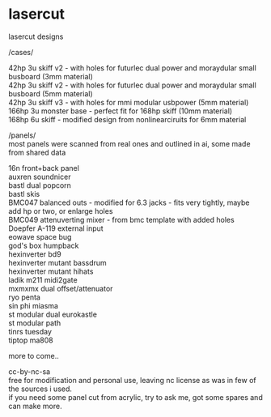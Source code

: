 # lasercut  
  
lasercut designs  
  
/cases/  
  
42hp 3u skiff v2 - with holes for futurlec dual power and moraydular small busboard (3mm material)  
42hp 3u skiff v2 - with holes for futurlec dual power and moraydular small busboard (5mm material)  
42hp 3u skiff v3 - with holes for mmi modular usbpower (5mm material)  
166hp 3u monster base - perfect fit for 168hp skiff (10mm material)  
168hp 6u skiff - modified design from nonlinearciruits for 6mm material  
  
/panels/  
most panels were scanned from real ones and outlined in ai, some made from shared data  
  
16n front+back panel  
auxren soundnicer  
bastl dual popcorn  
bastl skis  
BMC047 balanced outs - modified for 6.3 jacks - fits very tightly, maybe add hp or two, or enlarge holes  
BMC049 attenuverting mixer - from bmc template with added holes  
Doepfer A-119 external input  
eowave space bug  
god's box humpback  
hexinverter bd9  
hexinverter mutant bassdrum  
hexinverter mutant hihats  
ladik m211 midi2gate  
mxmxmx dual offset/attenuator  
ryo penta  
sin phi miasma  
st modular dual eurokastle  
st modular path  
tinrs tuesday  
tiptop ma808  
  
more to come..  
  
cc-by-nc-sa  
free for modification and personal use, leaving nc license as was in few of the sources i used.   
if you need some panel cut from acrylic, try to ask me, got some spares and can make more.  
